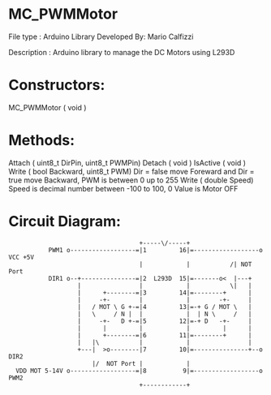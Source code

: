 # MC_PWMMotor

  File type   : Arduino Library
  Developed By: Mario Calfizzi

  Description : Arduino library to manage the DC Motors using L293D 
                
# Constructors:
  MC_PWMMotor ( void )

# Methods:
  Attach      ( uint8_t DirPin, uint8_t PWMPin)
  Detach      ( void )
  IsActive    ( void )
  Write       ( bool Backward, uint8_t PWM) Dir = false move Foreward and Dir = true move Backward, PWM is between 0 up to 255
  Write       ( double Speed)               Speed is decimal number between -100 to 100, 0 Value is Motor OFF


# Circuit Diagram:

                                        +-----\/-----+
               PWM1 o------------------=|1         16|=------------------o VCC +5V
                                        |            |           /| NOT Port
               DIR1 o--+---------------=|2  L293D  15|=-------o<  |---+
                       |                |            |           \|   |
                       |      +--------=|3         14|=--------+      |
                       |     -+-        |            |        -+-     |
                       |   / MOT \ G +-=|4         13|=-+ G / MOT \   |
                       |   \     / N |  |            |  | N \     /   |
                       |     -+-   D +-=|5         12|=-+ D   -+-     |
                       |      |         |            |         |      |
                       |      +--------=|6         11|=--------+      |
                       |   |\           |            |                |
                       +---|  >o--------|7         10|=---------------+--o DIR2
                           |/  NOT Port |            |                 
      VDD MOT 5-14V o------------------=|8          9|=------------------o PWM2 
                                        +------------+

